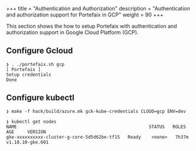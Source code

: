 +++
title = "Authentication and Authorization"
description = "Authentication and authorization support for Portefaix in GCP"
weight = 90
+++

This section shows the how to setup Portefaix with authentication and authorization support in Google Cloud Platform (GCP).

## Configure Gcloud

```shell
❯ . ./portefaix.sh gcp
[ Portefaix ]
Setup credentials
Done
```

## Configure kubectl

```shell
❯ make -f hack/build/azure.mk gck-kube-credentials CLOUD=gcp ENV=dev
```

```shell
❯ kubectl get nodes
NAME                                                  STATUS   ROLES    AGE     VERSION
gke-xxxxxxxxxx-cluster-g-core-5d5d62be-tf15   Ready    <none>   7h37m   v1.18.10-gke.601
```
